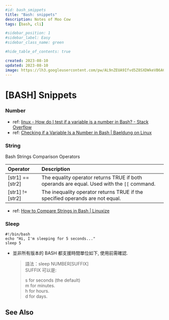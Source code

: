```yaml
---
#id: bash_smippets
title: "Bash: snippets"
description: Notes of Moo Cow
tags: [bash, cli]

#sidebar_position: 1
#sidebar_label: Easy
#sidebar_class_name: green

#hide_table_of_contents: true

created: 2023-08-10
updated: 2023-08-10
image: https://lh3.googleusercontent.com/pw/AL9nZEUA9Ifvd5Z8SXDWkeVB6AC4MPGwnXaL6kBXNPoXwOQQ2jOcZ1Jw_0p8TKK8C3ZX0e67_FOY15eDrm7aaXSQJcKtoUzC80SAQEHsaBy6qS2AqNNs5VUFNXBKm439y_1wkvmDl-PnL8ReojnIumNlEvOXBg=w800-no?authuser=0
---
```


[BASH] Snippets
===============


### Number ###


- ref: [linux - How do I test if a variable is a number in Bash? - Stack Overflow](https://stackoverflow.com/questions/806906/how-do-i-test-if-a-variable-is-a-number-in-bash)  
- ref: [Checking if a Variable Is a Number in Bash | Baeldung on Linux](https://www.baeldung.com/linux/bash-variable-is-numeric)


### String ###

Bash Strings Comparison Operators

| Operator         | Description                                                                              |
| :--------------- | :--------------------------------------------------------------------------------------- |
| [str1] == [str2] | The equality operator returns TRUE if both operands are equal. Used with the `[[` command. |
| [str1] != [str2] | The inequality operator returns TRUE if the specified operands are not equal.            |

- ref: [How to Compare Strings in Bash | Linuxize](https://linuxize.com/post/how-to-compare-strings-in-bash/)


### Sleep ###

```
#!/bin/bash
echo "Hi, I'm sleeping for 5 seconds..."
sleep 5
```

- 並非所有版本的 BASH 都支援時間單位如下, 使用前需確認.
  
  > 語法：sleep NUMBER[SUFFIX]  
  > SUFFIX 可以是:
  >
  > s for seconds (the default)  
  > m for minutes.  
  > h for hours.  
  > d for days.  


See Also
--------

